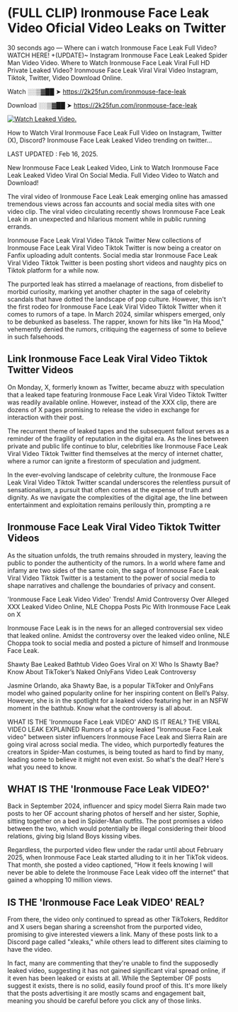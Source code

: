# (FULL CLIP) Ironmouse Face Leak Video Oficial Video Leaks on Twitter

30 seconds ago — Where can i watch Ironmouse Face Leak Full Video? WATCH HERE! +(UPDATE)~ Instagram Ironmouse Face Leak Leaked Spider Man Video Video. Where to Watch Ironmouse Face Leak Viral Full HD Private Leaked Video? Ironmouse Face Leak Viral Viral Video Instagram, Tiktok, Twitter, Video Download Online.

Watch ░░▒▓██ ➤ https://2k25fun.com/ironmouse-face-leak

Download ░░▒▓██ ➤ https://2k25fun.com/ironmouse-face-leak

[![Watch Leaked Video.](https://miro.medium.com/v2/resize:fit:828/format:webp/1*cilzJN44JGOrTw9NJCrNHA.gif "Watch Leaked Video")](https://2k25fun.com/ironmouse-face-leak)

How to Watch Viral Ironmouse Face Leak Full Video on Instagram, Twitter (X), Discord? Ironmouse Face Leak Leaked Video trending on twitter...

LAST UPDATED : Feb 16, 2025.

New Ironmouse Face Leak Leaked Video, Link to Watch Ironmouse Face Leak Leaked Video Viral On Social Media. Full Video Video to Watch and Download!

The viral video of Ironmouse Face Leak Leak emerging online has amassed tremendous views across fan accounts and social media sites with one video clip. The viral video circulating recently shows Ironmouse Face Leak Leak in an unexpected and hilarious moment while in public running errands.

Ironmouse Face Leak Viral Video Tiktok Twitter New collections of Ironmouse Face Leak Viral Video Tiktok Twitter is now being a creator on Fanfix uploading adult contents. Social media star Ironmouse Face Leak Viral Video Tiktok Twitter is been posting short videos and naughty pics on Tiktok platform for a while now.

The purported leak has stirred a maelanage of reactions, from disbelief to morbid curiosity, marking yet another chapter in the saga of celebrity scandals that have dotted the landscape of pop culture. However, this isn't the first rodeo for Ironmouse Face Leak Viral Video Tiktok Twitter when it comes to rumors of a tape. In March 2024, similar whispers emerged, only to be debunked as baseless. The rapper, known for hits like "In Ha Mood," vehemently denied the rumors, critiquing the eagerness of some to believe in such falsehoods.

## Link Ironmouse Face Leak Viral Video Tiktok Twitter Videos

On Monday, X, formerly known as Twitter, became abuzz with speculation that a leaked tape featuring Ironmouse Face Leak Viral Video Tiktok Twitter was readily available online. However, instead of the XXX clip, there are dozens of X pages promising to release the video in exchange for interaction with their post.

The recurrent theme of leaked tapes and the subsequent fallout serves as a reminder of the fragility of reputation in the digital era. As the lines between private and public life continue to blur, celebrities like Ironmouse Face Leak Viral Video Tiktok Twitter find themselves at the mercy of internet chatter, where a rumor can ignite a firestorm of speculation and judgment.

In the ever-evolving landscape of celebrity culture, the Ironmouse Face Leak Viral Video Tiktok Twitter scandal underscores the relentless pursuit of sensationalism, a pursuit that often comes at the expense of truth and dignity. As we navigate the complexities of the digital age, the line between entertainment and exploitation remains perilously thin, prompting a re

##  Ironmouse Face Leak Viral Video Tiktok Twitter Videos

As the situation unfolds, the truth remains shrouded in mystery, leaving the public to ponder the authenticity of the rumors. In a world where fame and infamy are two sides of the same coin, the saga of Ironmouse Face Leak Viral Video Tiktok Twitter is a testament to the power of social media to shape narratives and challenge the boundaries of privacy and consent.

'Ironmouse Face Leak Video Video' Trends! Amid Controversy Over Alleged XXX Leaked Video Online, NLE Choppa Posts Pic With Ironmouse Face Leak on X

Ironmouse Face Leak is in the news for an alleged controversial sex video that leaked online. Amidst the controversy over the leaked video online, NLE Choppa took to social media and posted a picture of himself and Ironmouse Face Leak.

Shawty Bae Leaked Bathtub Video Goes Viral on X! Who Is Shawty Bae? Know About TikToker’s Naked OnlyFans Video Leak Controversy

Jasmine Orlando, aka Shawty Bae, is a popular TikToker and OnlyFans model who gained popularity online for her inspiring content on Bell’s Palsy. However, she is in the spotlight for a leaked video featuring her in an NSFW moment in the bathtub. Know what the controversy is all about.

WHAT IS THE 'Ironmouse Face Leak VIDEO' AND IS IT REAL? THE VIRAL VIDEO LEAK EXPLAINED Rumors of a spicy leaked "Ironmouse Face Leak video" between sister influencers Ironmouse Face Leak and Sierra Rain are going viral across social media. The video, which purportedly features the creators in Spider-Man costumes, is being touted as hard to find by many, leading some to believe it might not even exist. So what's the deal? Here's what you need to know.

## WHAT IS THE 'Ironmouse Face Leak VIDEO?'

Back in September 2024, influencer and spicy model Sierra Rain made two posts to her OF account sharing photos of herself and her sister, Sophie, sitting together on a bed in Spider-Man outfits. The post promises a video between the two, which would potentially be illegal considering their blood relations, giving big Island Boys kissing vibes.

Regardless, the purported video flew under the radar until about February 2025, when Ironmouse Face Leak started alluding to it in her TikTok videos. That month, she posted a video captioned, "How it feels knowing I will never be able to delete the Ironmouse Face Leak video off the internet" that gained a whopping 10 million views.

## IS THE 'Ironmouse Face Leak VIDEO' REAL?

From there, the video only continued to spread as other TikTokers, Redditor and X users began sharing a screenshot from the purported video, promising to give interested viewers a link. Many of these posts link to a Discord page called "xleaks," while others lead to different sites claiming to have the video.

In fact, many are commenting that they're unable to find the supposedly leaked video, suggesting it has not gained significant viral spread online, if it even has been leaked or exists at all. While the September OF posts suggest it exists, there is no solid, easily found proof of this. It's more likely that the posts advertising it are mostly scams and engagement bait, meaning you should be careful before you click any of those links.